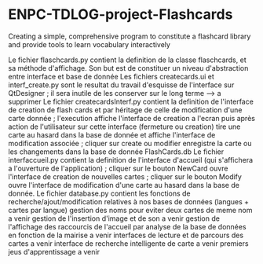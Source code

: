 # ENPC-TDLOG-project-Flashcards
Creating a simple, comprehensive program to constitute a flashcard library and provide tools to learn vocabulary interactively

Le fichier flaschcards.py contient la definition de la classe flaschcards, et sa méthode d'affichage. Son but est de constituer un niveau d'abstraction entre interface et base de donnée
Les fichiers createcards.ui et interf_create.py sont le resultat du travail d'esquisse de l'interface sur QtDesigner ; il sera inutile de les conserver sur le long terme --> a supprimer
Le fichier createcardsInterf.py contient la definition de l'interface de creation de flash cards et par héritage de celle de modification d'une carte donnée ; l'execution affiche l'interface de creation a l'ecran puis après action de l'utilisateur sur cette interface (fermeture ou creation) tire une carte au hasard dans la base de donnée et affiche l'interface de modification associée ; cliquer sur create ou modifier enregistre la carte ou les changements dans la base de donnée FlashCards.db 
Le fichier interfaccueil.py contient la definition de l'interface d'accueil (qui s'affichera a l'ouverture de l'application) ; cliquer sur le bouton NewCard ouvre l'interface de creation de nouvelles cartes ; cliquer sur le bouton Modify ouvre l'interface de modification d'une carte au hasard dans la base de donnée.
Le fichier database.py contient les fonctions de recherche/ajout/modification relatives à nos bases de données (langues + cartes par langue)
gestion des noms pour eviter deux cartes de meme nom a venir
gestion de l'insertion d'image et de son a venir
gestion de l'affichage des raccourcis de l'accueil par analyse de la base de données en fonction de la mairise a venir
interfaces de lecture et de parcours des cartes a venir
interface de recherche intelligente de carte a venir
premiers jeus d'apprentissage a venir
